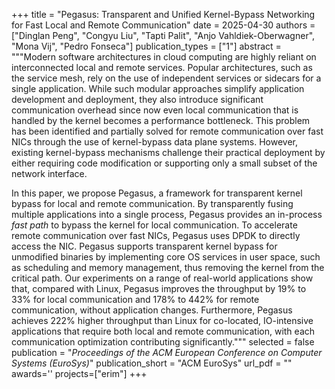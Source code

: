 +++
title = "Pegasus: Transparent and Unified Kernel-Bypass Networking for Fast Local and Remote Communication"
date = 2025-04-30
authors = ["Dinglan Peng", "Congyu Liu", "Tapti Palit", "Anjo Vahldiek-Oberwagner", "Mona Vij", "Pedro Fonseca"]
publication_types = ["1"]
abstract = """Modern software architectures in cloud computing are highly reliant
on interconnected local and remote services.
Popular architectures, such as the service mesh,
rely on the use of independent services or sidecars for
a single application. While such modular approaches
simplify application development and deployment,
they also introduce significant communication overhead since
now even local communication that is handled by the kernel
becomes a performance bottleneck. This problem has been
identified and partially solved for remote communication over
fast NICs through the use of kernel-bypass data plane systems.
However, existing kernel-bypass
mechanisms challenge their practical deployment by either
requiring code modification or supporting only a small subset of the network
interface.

In this paper, we propose Pegasus, a framework for transparent
kernel bypass for local and remote communication.
By transparently fusing multiple applications into a single
process, Pegasus provides an in-process *fast path* to
bypass the kernel for local communication.
To accelerate remote communication over fast NICs, Pegasus
uses DPDK to directly access the NIC.
Pegasus supports transparent kernel bypass
for unmodified binaries by implementing core OS services in user space, such
as scheduling and memory management, thus
removing the kernel from the critical path.
Our experiments on a range of real-world applications show that,
compared with Linux,
Pegasus improves the throughput
by 19% to 33% for local communication
and 178% to 442% for remote communication,
without application changes.
Furthermore, Pegasus achieves 222% higher
throughput than Linux for co-located, IO-intensive applications that
require both local and remote communication, with each communication
optimization contributing significantly."""
selected = false
publication = "*Proceedings of the ACM European Conference on Computer Systems (EuroSys)*"
publication_short = "ACM EuroSys"
url_pdf = ""
awards=''
projects=["erim"]
+++
